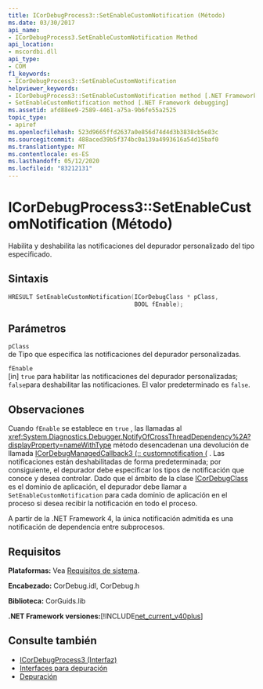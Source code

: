 ```yaml
---
title: ICorDebugProcess3::SetEnableCustomNotification (Método)
ms.date: 03/30/2017
api_name:
- ICorDebugProcess3.SetEnableCustomNotification Method
api_location:
- mscordbi.dll
api_type:
- COM
f1_keywords:
- ICorDebugProcess3::SetEnableCustomNotification
helpviewer_keywords:
- ICorDebugProcess3::SetEnableCustomNotification method [.NET Framework debugging]
- SetEnableCustomNotification method [.NET Framework debugging]
ms.assetid: afd88ee9-2589-4461-a75a-9b6fe55a2525
topic_type:
- apiref
ms.openlocfilehash: 523d9665ffd2637a0e856d74d4d3b3838cb5e83c
ms.sourcegitcommit: 488aced39b5f374bc0a139a4993616a54d15baf0
ms.translationtype: MT
ms.contentlocale: es-ES
ms.lasthandoff: 05/12/2020
ms.locfileid: "83212131"
---
```

# <a name="icordebugprocess3setenablecustomnotification-method"></a>ICorDebugProcess3::SetEnableCustomNotification (Método)
Habilita y deshabilita las notificaciones del depurador personalizado del tipo especificado.  
  
## <a name="syntax"></a>Sintaxis  
  
```cpp  
HRESULT SetEnableCustomNotification(ICorDebugClass * pClass,  
                                    BOOL fEnable);  
```  
  
## <a name="parameters"></a>Parámetros  
 `pClass`  
 de Tipo que especifica las notificaciones del depurador personalizadas.  
  
 `fEnable`  
 [in] `true` para habilitar las notificaciones del depurador personalizadas; `false`para deshabilitar las notificaciones. El valor predeterminado es `false`.  
  
## <a name="remarks"></a>Observaciones  
 Cuando `fEnable` se establece en `true` , las llamadas al <xref:System.Diagnostics.Debugger.NotifyOfCrossThreadDependency%2A?displayProperty=nameWithType> método desencadenan una devolución de llamada [ICorDebugManagedCallback3 (:: customnotification (](icordebugmanagedcallback3-customnotification-method.md) . Las notificaciones están deshabilitadas de forma predeterminada; por consiguiente, el depurador debe especificar los tipos de notificación que conoce y desea controlar. Dado que el ámbito de la clase [ICorDebugClass](icordebug-interface.md) es el dominio de aplicación, el depurador debe llamar a `SetEnableCustomNotification` para cada dominio de aplicación en el proceso si desea recibir la notificación en todo el proceso.  
  
 A partir de la .NET Framework 4, la única notificación admitida es una notificación de dependencia entre subprocesos.  
  
## <a name="requirements"></a>Requisitos  
 **Plataformas:** Vea [Requisitos de sistema](../../get-started/system-requirements.md).  
  
 **Encabezado:** CorDebug.idl, CorDebug.h  
  
 **Biblioteca:** CorGuids.lib  
  
 **.NET Framework versiones:**[!INCLUDE[net_current_v40plus](../../../../includes/net-current-v40plus-md.md)]  
  
## <a name="see-also"></a>Consulte también

- [ICorDebugProcess3 (Interfaz)](icordebugprocess3-interface.md)
- [Interfaces para depuración](debugging-interfaces.md)
- [Depuración](index.md)
